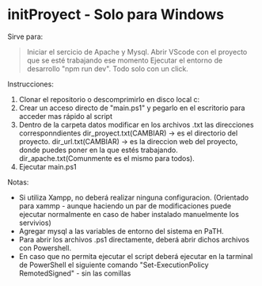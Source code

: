 # initProyect - Solo para Windows
Sirve para:
  > Iniciar el sercicio de Apache y Mysql.
  > Abrir VScode con el proyecto que se esté trabajando ese momento
  > Ejecutar el entorno de desarrollo "npm run dev".
  > Todo solo con un click.

Instrucciones:
 1) Clonar el repositorio o descomprimirlo en disco local c:
 2) Crear un acceso directo de "main.ps1" y pegarlo en el escritorio para acceder mas rápido al script
 3) Dentro de la carpeta datos modificar en los archivos .txt las direcciones corresponndientes dir_proyect.txt(CAMBIAR) -> es el directorio del proyecto.
    dir_url.txt(CAMBIAR) -> es la direccion web del proyecto, donde puedes poner en la que estés trabajando.
    dir_apache.txt(Comunmente es el mismo para todos).
 4) Ejecutar main.ps1


Notas:
  - Si utiliza Xampp, no deberá realizar ninguna configuracion. (Orientado para xammp - aunque haciendo un par de modificaciones puede ejecutar normalmente en caso de haber instalado manuelmente los servivios)
  - Agregar mysql a las variables de entorno del sistema en PaTH.
  - Para abrir los archivos .ps1 directamente, deberá abrir dichos archivos con Powershell.
  - En caso que no permita ejecutar el script deberá ejecutar en la tarminal de PowerShell el siguiente comando "Set-ExecutionPolicy RemotedSigned" - sin las comillas
